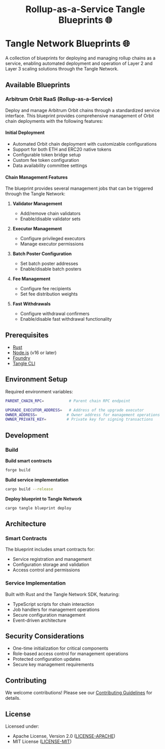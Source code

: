# <h1 align="center"> Rollup-as-a-Service Tangle Blueprints 🌐 </h1>

# Tangle Network Blueprints 🌐

A collection of blueprints for deploying and managing rollup chains as a service, enabling automated deployment and operation of Layer 2 and Layer 3 scaling solutions through the Tangle Network.

## Available Blueprints

### Arbitrum Orbit RaaS (Rollup-as-a-Service)

Deploy and manage Arbitrum Orbit chains through a standardized service interface. This blueprint provides comprehensive management of Orbit chain deployments with the following features:

#### Initial Deployment
- Automated Orbit chain deployment with customizable configurations
- Support for both ETH and ERC20 native tokens
- Configurable token bridge setup
- Custom fee token configuration
- Data availability committee settings

#### Chain Management Features
The blueprint provides several management jobs that can be triggered through the Tangle Network:

1. **Validator Management**
   - Add/remove chain validators
   - Enable/disable validator sets

2. **Executor Management**
   - Configure privileged executors
   - Manage executor permissions

3. **Batch Poster Configuration**
   - Set batch poster addresses
   - Enable/disable batch posters

4. **Fee Management**
   - Configure fee recipients
   - Set fee distribution weights

5. **Fast Withdrawals**
   - Configure withdrawal confirmers
   - Enable/disable fast withdrawal functionality

## Prerequisites

- [Rust](https://www.rust-lang.org/tools/install)
- [Node.js](https://nodejs.org/) (v16 or later)
- [Foundry](https://getfoundry.sh)
- [Tangle CLI](https://github.com/tangle-network/tangle)

## Environment Setup

Required environment variables:
```bash
PARENT_CHAIN_RPC=           # Parent chain RPC endpoint

UPGRADE_EXECUTOR_ADDRESS=   # Address of the upgrade executor
OWNER_ADDRESS=             # Owner address for management operations
OWNER_PRIVATE_KEY=         # Private key for signing transactions
```

## Development

### Build
**Build smart contracts**
```bash
forge build
```
**Build service implementation**
```bash
cargo build --release
```
**Deploy blueprint to Tangle Network**
```bash
cargo tangle blueprint deploy
```

## Architecture

### Smart Contracts
The blueprint includes smart contracts for:
- Service registration and management
- Configuration storage and validation
- Access control and permissions

### Service Implementation
Built with Rust and the Tangle Network SDK, featuring:
- TypeScript scripts for chain interaction
- Job handlers for management operations
- Secure configuration management
- Event-driven architecture

## Security Considerations

- One-time initialization for critical components
- Role-based access control for management operations
- Protected configuration updates
- Secure key management requirements

## Contributing

We welcome contributions! Please see our [Contributing Guidelines](CONTRIBUTING.md) for details.

## License

Licensed under:
- Apache License, Version 2.0 ([LICENSE-APACHE](LICENSE-APACHE))
- MIT License ([LICENSE-MIT](LICENSE-MIT))